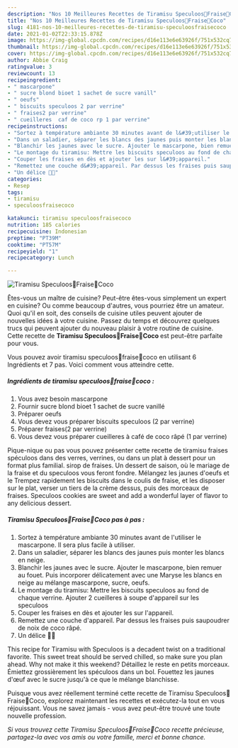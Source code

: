 ```yaml
---
description: "Nos 10 Meilleures Recettes de Tiramisu Speculoos🍓Fraise🥥Coco"
title: "Nos 10 Meilleures Recettes de Tiramisu Speculoos🍓Fraise🥥Coco"
slug: 4181-nos-10-meilleures-recettes-de-tiramisu-speculoosfraisecoco
date: 2021-01-02T22:33:15.878Z
image: https://img-global.cpcdn.com/recipes/d16e113e6e63926f/751x532cq70/tiramisu-speculoos🍓fraise🥥coco-photo-principale-de-la-recette.jpg
thumbnail: https://img-global.cpcdn.com/recipes/d16e113e6e63926f/751x532cq70/tiramisu-speculoos🍓fraise🥥coco-photo-principale-de-la-recette.jpg
cover: https://img-global.cpcdn.com/recipes/d16e113e6e63926f/751x532cq70/tiramisu-speculoos🍓fraise🥥coco-photo-principale-de-la-recette.jpg
author: Abbie Craig
ratingvalue: 3
reviewcount: 13
recipeingredient:
- " mascarpone"
- " sucre blond bioet 1 sachet de sucre vanill"
- " oeufs"
- " biscuits speculoos 2 par verrine"
- " fraises2 par verrine"
- " cueilleres  caf de coco rp 1 par verrine"
recipeinstructions:
- "Sortez à température ambiante 30 minutes avant de l&#39;utiliser le mascarpone. Il sera plus facile à utiliser."
- "Dans un saladier, séparer les blancs des jaunes puis monter les blancs en neige."
- "Blanchir les jaunes avec le sucre. Ajouter le mascarpone, bien remuer au fouet. Puis incorporer délicatement avec une Maryse les blancs en neige au mélange mascarpone, sucre, oeufs."
- "Le montage du tiramisu: Mettre les biscuits speculoos au fond de chaque verrine. Ajouter 2 cueilleres à soupe d&#39;appareil sur les speculoos"
- "Couper les fraises en dès et ajouter les sur l&#39;appareil."
- "Remettez une couche d&#39;appareil. Par dessus les fraises puis saupoudrer de noix de coco râpé."
- "Un délice 🍓🥥"
categories:
- Resep
tags:
- tiramisu
- speculoosfraisecoco

katakunci: tiramisu speculoosfraisecoco 
nutrition: 185 calories
recipecuisine: Indonesian
preptime: "PT39M"
cooktime: "PT57M"
recipeyield: "1"
recipecategory: Lunch

---
```



![Tiramisu Speculoos🍓Fraise🥥Coco](https://img-global.cpcdn.com/recipes/d16e113e6e63926f/751x532cq70/tiramisu-speculoos🍓fraise🥥coco-photo-principale-de-la-recette.jpg)

Êtes-vous un maître de cuisine? Peut-être êtes-vous simplement un expert en cuisine? Ou comme beaucoup d'autres, vous pourriez être un amateur. Quoi qu'il en soit, des conseils de cuisine utiles peuvent ajouter de nouvelles idées à votre cuisine. Passez du temps et découvrez quelques trucs qui peuvent ajouter du nouveau plaisir à votre routine de cuisine. Cette recette de <strong> Tiramisu Speculoos🍓Fraise🥥Coco </strong> est peut-être parfaite pour vous.

<!--inarticleads1-->

Vous pouvez avoir tiramisu speculoos🍓fraise🥥coco en utilisant 6 Ingrédients et 7 pas. Voici comment vous atteindre cette.

##### Ingrédients de tiramisu speculoos🍓fraise🥥coco :

1. Vous avez besoin  mascarpone
1. Fournir  sucre blond bioet 1 sachet de sucre vanillé
1. Préparer  oeufs
1. Vous devez vous préparer  biscuits speculoos (2 par verrine)
1. Préparer  fraises(2 par verrine)
1. Vous devez vous préparer  cueilleres à café de coco râpé (1 par verrine)


Pique-nique ou pas vous pouvez présenter cette recette de tiramisu fraises spéculoos dans des verres, verrines, ou dans un plat à dessert pour un format plus familial. sirop de fraises. Un dessert de saison, où le mariage de la fraise et du speculoos vous feront fondre. Mélangez les jaunes d&#39;oeufs et le Trempez rapidement les biscuits dans le coulis de fraise, et les disposer sur le plat, verser un tiers de la crème dessus, puis des morceaux de fraises. Speculoos cookies are sweet and add a wonderful layer of flavor to any delicious dessert. 

<!--inarticleads2-->

##### Tiramisu Speculoos🍓Fraise🥥Coco pas à pas :

1. Sortez à température ambiante 30 minutes avant de l&#39;utiliser le mascarpone. Il sera plus facile à utiliser.
1. Dans un saladier, séparer les blancs des jaunes puis monter les blancs en neige.
1. Blanchir les jaunes avec le sucre. Ajouter le mascarpone, bien remuer au fouet. Puis incorporer délicatement avec une Maryse les blancs en neige au mélange mascarpone, sucre, oeufs.
1. Le montage du tiramisu: Mettre les biscuits speculoos au fond de chaque verrine. Ajouter 2 cueilleres à soupe d&#39;appareil sur les speculoos
1. Couper les fraises en dès et ajouter les sur l&#39;appareil.
1. Remettez une couche d&#39;appareil. Par dessus les fraises puis saupoudrer de noix de coco râpé.
1. Un délice 🍓🥥


This recipe for Tiramisu with Speculoos is a decadent twist on a traditional favorite. This sweet treat should be served chilled, so make sure you plan ahead. Why not make it this weekend? Détaillez le reste en petits morceaux. Émiettez grossièrement les spéculoos dans un bol. Fouettez les jaunes d&#39;œuf avec le sucre jusqu&#39;à ce que le mélange blanchisse. 

<!--inarticleads1-->

<p>
Puisque vous avez réellement terminé cette recette de Tiramisu Speculoos🍓Fraise🥥Coco, explorez maintenant les recettes et exécutez-la tout en vous réjouissant. Vous ne savez jamais - vous avez peut-être trouvé une toute nouvelle profession.
</p>

<p>
<i>Si vous trouvez cette Tiramisu Speculoos🍓Fraise🥥Coco recette précieuse, partagez-la avec vos amis ou votre famille, merci et bonne chance.</i>
</p>
